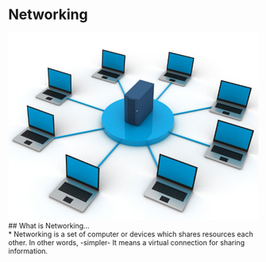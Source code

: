 # Networking
<img src="Images/computerNetworking.jpg">
## What is Networking... <br />
* Networking is a set of computer or devices which shares resources each other. In other words, -simpler- It means a virtual connection for sharing information.  
